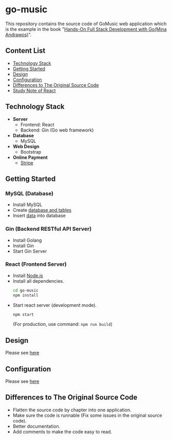# go-music
This repository contains the source code of GoMusic web application which is the example in the book "[Hands-On Full Stack Development with Go(Mina Andrawos)](https://www.packtpub.com/web-development/hands-full-stack-development-go)".

## Content List
- [Technology Stack](#technology-stack)
- [Getting Started](#getting-started)
- [Design](#design)
- [Configuration](#configuration)
- [Differences to The Original Source Code](#differences-to-the-original-source-code)
- [Study Note of React](doc/react.md)

## Technology Stack
- **Server**
   - Frontend: React
   - Backend: Gin (Go web framework)
- **Database**
   - MySQL
- **Web Design**
   - Bootstrap
- **Online Payment**
   - [Stripe](https://stripe.com/)

## Getting Started
### MySQL (Database)
- Install MySQL
- Create [database and tables](sql/create_schema.sql)
- Insert [data](sql/insert_data.sql) into database

### Gin (Backend RESTful API Server)
- Install Golang
- Install Gin
- Start Gin Server

### React (Frontend Server)
- Install [Node.js](https://nodejs.org/en/)
- Install all dependencies.
  ```bash
  cd go-music
  npm install
  ```
- Start react server (development mode).
  ```bash
  npm start
  ```
  (For production, use command: `npm run build`)

## Design
Please see [here](doc/design.md)

## Configuration
Please see [here](doc/configuration.md)

## Differences to The Original Source Code
- Flatten the source code by chapter into one application.
- Make sure the code is runnable (Fix some issues in the original source code).
- Better documentation.
- Add comments to make the code easy to read.

